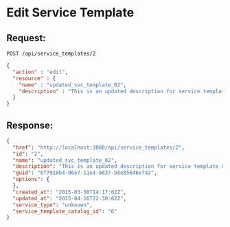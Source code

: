 # Edit Service Template

## Request:

    POST /api/service_templates/2

``` json
{
  "action" : "edit",
  "resource" : {
    "name" : "updated_svc_template_02",
    "description" : "This is an updated description for service template 02"
  }
}
```

## Response:

``` json
{
  "href": "http://localhost:3000/api/service_templates/2",
  "id": "2",
  "name": "updated_svc_template_02",
  "description": "This is an updated description for service template 02",
  "guid": "6f7918b4-d6e7-11e4-9837-b8e85646e742",
  "options": {
  },
  "created_at": "2015-03-30T14:17:02Z",
  "updated_at": "2015-04-16T22:30:02Z",
  "service_type": "unknown",
  "service_template_catalog_id": "6"
}
```
